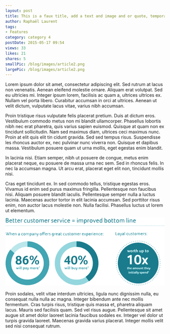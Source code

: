 ```yaml
---
layout: post
title: This is a faux title, add a text and image and or quote, temporary line article 4
author: Raphaël Laurent
tags: 
- Features
category: category 4
postDate: 2015-05-17 09:54
views: 33
likes: 21
shares: 5
smallPic: /blog/images/article2.png
largePic: /blog/images/article2.png
---
```


Lorem ipsum dolor sit amet, consectetur adipiscing elit. Sed rutrum at lacus non venenatis. Aenean eleifend molestie ornare. Aliquam erat volutpat. Sed eu ultricies mi. Integer ipsum lorem, facilisis ac quam a, ultrices ultrices ex. Nullam vel porta libero. Curabitur accumsan in orci at ultrices. Aenean ut velit dictum, vulputate lacus vitae, varius nibh accumsan.

Proin tristique risus vulputate felis placerat pretium. Duis at dictum eros. Vestibulum commodo metus non mi blandit ullamcorper. Phasellus lobortis nibh nec erat pharetra, quis varius sapien euismod. Quisque at quam non ex tincidunt sollicitudin. Nam sed maximus diam, ultrices  ceci maximus nunc. Proin at elit quis elit tin cidunt gravida. Sed sed tempus risus. Suspendisse les rhoncus auctor ex, nec pulvinar nunc viverra non. Quisque et dapibus massa. Vestibulum posuere quam ut urna mollis, eget egestas enim blandit.

<div class="quote">In lacinia nisi. Etiam semper, nibh ut posuere de congue, metus enim placerat neque, eu posuere de massa urna nec sem. Sed in rhoncus felis. In nec la accumsan magna. Ut arcu erat, placerat eget elit non, tincidunt mollis nisi.</div>

Cras eget tincidunt ex. In sed commodo tellus, tristique egestas eros. Vivamus id enim sed purus maximus fringilla. Pellentesque non faucibus nisi. Aliquam posuere blandit iaculis. Pellentesque semper nulla a luctus lacinia. Maecenas auctor tortor in elit lacinia accumsan. Sed porttitor risus enim, non auctor lacus molestie non. Nulla facilisi. Phasellus luctus ut lorem ut elementum.

<img src="/blog/images/stats.png"/>

Proin sodales, velit vitae interdum ultricies, ligula nunc dignissim nulla, eu consequat nulla nulla ac magna. Integer bibendum ante nec mollis fermentum. Cras turpis risus, tristique quis massa et, pharetra aliquam lacus. Mauris sed facilisis quam. Sed vel risus augue. Pellentesque sit amet augue sit amet dolor laoreet lacinia faucibus sodales ex. Integer vel dolor ut turpis gravida laoreet. Maecenas gravida varius placerat. Integer mollis velit sed nisi consequat rutrum.